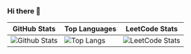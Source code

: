 ### Hi there 👋

| GitHub Stats | Top Languages | LeetCode Stats |
|---|---|---|
| ![Github Stats](https://github-readme-stats.vercel.app/api?username=agussyahrilmubarok&show_icons=true&hide_border=true&theme=dark&count_private=true) | ![Top Langs](https://github-readme-stats.vercel.app/api/top-langs/?username=agussyahrilmubarok&layout=compact&langs_count=8&hide_border=true&theme=dark&count_private=true&hide=html,css,scss,makefile,vue,processing) | ![LeetCode Stats](https://leetcard.jacoblin.cool/potatohuman?theme=dark&font=JetBrains%20Mono) |

